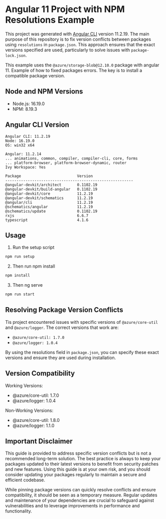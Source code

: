 # Angular 11 Project with NPM Resolutions Example

This project was generated with [Angular CLI](https://github.com/angular/angular-cli) version 11.2.19. The main purpose of this repository is to fix version  conflicts between packages using `resolutions` in `package.json`. This approach ensures that the exact versions specified are used, particularly to solve issues with `package-lock.json`.

This example uses the `@azure/storage-blob@12.10.0` package with angular 11. Example of how to fixed packages errors. The key is to install a compatible package version.

## Node and NPM Versions
- Node.js: 16.19.0
- NPM: 8.19.3

## Angular CLI Version

```plaintext
Angular CLI: 11.2.19
Node: 16.19.0
OS: win32 x64

Angular: 11.2.14
... animations, common, compiler, compiler-cli, core, forms
... platform-browser, platform-browser-dynamic, router
Ivy Workspace: Yes

Package                         Version
---------------------------------------------------------
@angular-devkit/architect       0.1102.19
@angular-devkit/build-angular   0.1102.19
@angular-devkit/core            11.2.19
@angular-devkit/schematics      11.2.19
@angular/cli                    11.2.19
@schematics/angular             11.2.19
@schematics/update              0.1102.19
rxjs                            6.6.7
typescript                      4.1.6
```

## Usage

1. Run the setup script

```bash
npm run setup
```

2. Then run npm install

```bash
npm install
```

3. Then ng serve

```bash
npm run start
```

## Resolving Package Version Conflicts

Tis project encountered issues with specific versions of `@azure/core-util` and `@azure/logger`. The correct versions that work are:

- `@azure/core-util: 1.7.0`
- `@azure/logger: 1.0.4`

By using the resolutions field in `package.json`, you can specify these exact versions and ensure they are used during installation.

## Version Compatibility

Working Versions:

- @azure/core-util: 1.7.0
- @azure/logger: 1.0.4

Non-Working Versions:

- @azure/core-util: 1.8.0
- @azure/logger: 1.1.0

## Important Disclaimer

This guide is provided to address specific version conflicts but is not a recommended long-term solution. The best practice is always to keep your packages updated to their latest versions to benefit from security patches and new features. Using this guide is at your own risk, and you should consider updating your packages regularly to maintain a secure and efficient codebase.

While pinning package versions can quickly resolve conflicts and ensure compatibility, it should be seen as a temporary measure. Regular updates and maintenance of your dependencies are crucial to safeguard against vulnerabilities and to leverage improvements in performance and functionality.

